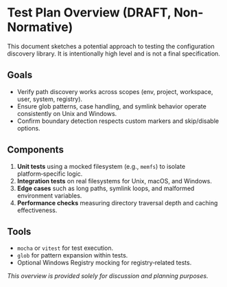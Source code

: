 # Test Plan Overview (DRAFT, Non-Normative)

This document sketches a potential approach to testing the configuration discovery library. It is intentionally high level and is not a final specification.

## Goals
- Verify path discovery works across scopes (env, project, workspace, user, system, registry).
- Ensure glob patterns, case handling, and symlink behavior operate consistently on Unix and Windows.
- Confirm boundary detection respects custom markers and skip/disable options.

## Components
1. **Unit tests** using a mocked filesystem (e.g., `memfs`) to isolate platform‑specific logic.
2. **Integration tests** on real filesystems for Unix, macOS, and Windows.
3. **Edge cases** such as long paths, symlink loops, and malformed environment variables.
4. **Performance checks** measuring directory traversal depth and caching effectiveness.

## Tools
- `mocha` or `vitest` for test execution.
- `glob` for pattern expansion within tests.
- Optional Windows Registry mocking for registry‑related tests.

*This overview is provided solely for discussion and planning purposes.*
